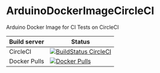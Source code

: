 # ArduinoDockerImageCircleCI
Arduino Docker Image for CI Tests on CircleCI

| Build server  | Status |
|---------------|--------|
| CircleCI | [![BuildStatus CircleCI](https://circleci.com/gh/JonathanSchmalhofer/ArduinoDockerImageCircleCI.svg?style=svg)](https://circleci.com/gh/JonathanSchmalhofer/ArduinoDockerImageCircleCI) |
| Docker Pulls | [![Docker Pulls](https://img.shields.io/docker/pulls/strm/dev-arduino.svg?style=plastic)](https://hub.docker.com/r/jonathanschmalhofer/arduino-dev/) |